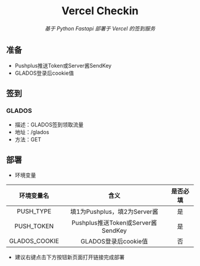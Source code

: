 <h1 align="center">Vercel Checkin</h1>
<h6 align="center">基于 Python Fastapi 部署于 Vercel 的签到服务</h6>

## 准备

- Pushplus推送Token或Server酱SendKey
- GLADOS登录后cookie值

## 签到

### GLADOS

- 描述：GLADOS签到领取流量
- 地址：/glados
- 方法：GET

## 部署

- 环境变量

|  环境变量名   |                含义                | 是否必填 |
| :-----------: | :--------------------------------: | :------: |
|   PUSH_TYPE   |    填1为Pushplus，填2为Server酱    |    是    |
|  PUSH_TOKEN   | Pushplus推送Token或Server酱SendKey |    是    |
| GLADOS_COOKIE |        GLADOS登录后cookie值        |    否    |

- 建议右键点击下方按钮新页面打开链接完成部署



